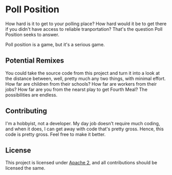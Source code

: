 # Poll Position

How hard is it to get to your polling place? How hard would it be to get there if you didn't have access to reliable tranportation? That's the question Poll Position seeks to answer.

Poll position is a game, but it's a serious game.

## Potential Remixes

You could take the source code from this project and turn it into a look at the distance between, well, pretty much any two things, with minimal effort. How far are children from their schools? How far are workers from their jobs? How far are you from the nearst play to get Fourth Meal? The possibilities are endless.

## Contributing

I'm a hobbyist, not a developer. My day job doesn't require much coding, and when it does, I can get away with code that's pretty gross. Hence, this code is pretty gross. Feel free to make it better.

## License

This project is licensed under [Apache 2](https://www.apache.org/licenses/LICENSE-2.0), and all contributions should be licensed the same.
